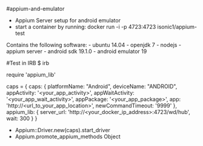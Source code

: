 #appium-and-emulator
* Appium Server setup for android emulator
* start a container by running: docker run -i -p 4723:4723 isonic1/appium-test

Contains the following software:
	- ubuntu 14.04
	- openjdk 7
	- nodejs
	- appium server
	- android sdk 19.1.0
	- android emulator 19

#Test in IRB
$ irb

require 'appium_lib'

caps = {
  caps: {
    platformName: "Android",
    deviceName: "ANDROID",
    appActivity: '<your_app_activity>',
    appWaitActivity: '<your_app_wait_activity>', 
    appPackage: '<your_app_package>', 
    app: 'http://<url_to_your_app_location>',
    newCommandTimeout: '9999'
  },
  appium_lib: {
    server_url: 'http://<your_docker_ip_address>:4723/wd/hub',
    wait: 300
  }
}

- Appium::Driver.new(caps).start_driver
- Appium.promote_appium_methods Object